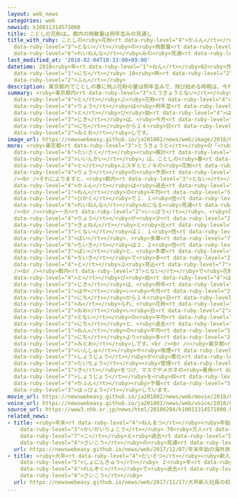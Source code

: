 ```yaml
---
layout: web_news
categories: web
newsid: k10011314571000
title: ことしの花粉は… 都内の飛散量は例年並みの見通し
title_with_ruby: ことしの<ruby>花粉<rt data-ruby-level="4">かふん</rt></ruby>は… <ruby>都内<rt
  data-ruby-level="3">とない</rt></ruby>の<ruby>飛散量<rt data-ruby-level="4">ひさんりょう</rt></ruby>は<ruby>例年並<rt
  data-ruby-level="6">れいねんな</rt></ruby>みの<ruby>見通<rt data-ruby-level="2">みとお</rt></ruby>し
last_modified_at: '2018-02-04T10:33:00+09:00'
datetime: 2018<ruby>年<rt data-ruby-level="1">ねん</rt></ruby>02<ruby>月<rt data-ruby-level="1">がつ</rt></ruby>04<ruby>日<rt
  data-ruby-level="1">にち</rt></ruby> 10<ruby>時<rt data-ruby-level="2">じ</rt></ruby>33<ruby>分<rt
  data-ruby-level="2">ふん</rt></ruby>
description: 東京都内でことしの春に飛ぶ花粉の量は例年並みで、飛び始める時期は、今月１０日から１４日ごろになる見通しです。
summary: <ruby>東京都内<rt data-ruby-level="3">とうきょうとない</rt></ruby>でことしの<ruby>春<rt data-ruby-level="2">はる</rt></ruby>に<ruby>飛<rt
  data-ruby-level="4">と</rt></ruby>ぶ<ruby>花粉<rt data-ruby-level="4">かふん</rt></ruby>の<ruby>量<rt
  data-ruby-level="4">りょう</rt></ruby>は<ruby>例年並<rt data-ruby-level="6">れいねんな</rt></ruby>みで、<ruby>飛<rt
  data-ruby-level="4">と</rt></ruby>び<ruby>始<rt data-ruby-level="4">はじ</rt></ruby>める<ruby>時期<rt
  data-ruby-level="3">じき</rt></ruby>は、<ruby>今月<rt data-ruby-level="2">こんげつ</rt></ruby>１０<ruby>日<rt
  data-ruby-level="1">にち</rt></ruby>から１４<ruby>日<rt data-ruby-level="1">にち</rt></ruby>ごろになる<ruby>見通<rt
  data-ruby-level="2">みとお</rt></ruby>しです。
image_url: https://newswebeasy.github.io/ja201802/news/web/image/2018/02/04/K10011314571_1802041044_1802041102_01_02.jpg
more: <ruby>東京都<rt data-ruby-level="3">とうきょうと</rt></ruby>の「<ruby>花粉症<rt data-ruby-level="7">かふんしょう</rt></ruby><ruby>対策<rt
  data-ruby-level="6">たいさく</rt></ruby><ruby>検討<rt data-ruby-level="6">けんとう</rt></ruby><ruby>委員会<rt
  data-ruby-level="3">いいんかい</rt></ruby>」は、ことしの<ruby>春<rt data-ruby-level="2">はる</rt></ruby>に<ruby>飛<rt
  data-ruby-level="4">と</rt></ruby>ぶスギとヒノキの<ruby>花粉<rt data-ruby-level="4">かふん</rt></ruby>の<ruby>量<rt
  data-ruby-level="4">りょう</rt></ruby>の<ruby>予測<rt data-ruby-level="5">よそく</rt></ruby>をまとめました。<br
  /><br />それによりますと、<ruby>都内<rt data-ruby-level="3">とない</rt></ruby>で<ruby>飛<rt data-ruby-level="4">と</rt></ruby>ぶ<ruby>花粉<rt
  data-ruby-level="4">かふん</rt></ruby>は<ruby>過去<rt data-ruby-level="5">かこ</rt></ruby>１０<ruby>年<rt
  data-ruby-level="1">ねん</rt></ruby>の<ruby>平均<rt data-ruby-level="5">へいきん</rt></ruby>との<ruby>比較<rt
  data-ruby-level="7">ひかく</rt></ruby>で１．１<ruby>倍<rt data-ruby-level="3">ばい</rt></ruby>と、<ruby>例年並<rt
  data-ruby-level="6">れいねんな</rt></ruby>みになる<ruby>見通<rt data-ruby-level="2">みとお</rt></ruby>しです。<br
  /><br /><ruby>一方<rt data-ruby-level="2">いっぽう</rt></ruby>、<ruby>花粉<rt data-ruby-level="4">かふん</rt></ruby>の<ruby>量<rt
  data-ruby-level="4">りょう</rt></ruby>が<ruby>少<rt data-ruby-level="2">すく</rt></ruby>なかった<ruby>去年<rt
  data-ruby-level="3">きょねん</rt></ruby>と<ruby>比<rt data-ruby-level="5">くら</rt></ruby>べると、２３<ruby>区内<rt
  data-ruby-level="3">くない</rt></ruby>は１．１<ruby>倍<rt data-ruby-level="3">ばい</rt></ruby>から１．５<ruby>倍<rt
  data-ruby-level="3">ばい</rt></ruby>、<ruby>多摩<rt data-ruby-level="7">たま</rt></ruby><ruby>地域<rt
  data-ruby-level="6">ちいき</rt></ruby>は２．２<ruby>倍<rt data-ruby-level="3">ばい</rt></ruby>から３<ruby>倍<rt
  data-ruby-level="3">ばい</rt></ruby>と、<ruby>多摩<rt data-ruby-level="7">たま</rt></ruby><ruby>地域<rt
  data-ruby-level="6">ちいき</rt></ruby>で<ruby>多<rt data-ruby-level="2">おお</rt></ruby>く<ruby>飛<rt
  data-ruby-level="4">と</rt></ruby>ぶ<ruby>見込<rt data-ruby-level="7">みこ</rt></ruby>みです。<br
  /><br /><ruby>都内<rt data-ruby-level="3">とない</rt></ruby>で<ruby>花粉<rt data-ruby-level="4">かふん</rt></ruby>が<ruby>飛<rt
  data-ruby-level="4">と</rt></ruby>び<ruby>始<rt data-ruby-level="4">はじ</rt></ruby>める<ruby>時期<rt
  data-ruby-level="3">じき</rt></ruby>は、<ruby>例年<rt data-ruby-level="4">れいねん</rt></ruby>よりやや<ruby>早<rt
  data-ruby-level="1">はや</rt></ruby>い<ruby>今月<rt data-ruby-level="2">こんげつ</rt></ruby>１０<ruby>日<rt
  data-ruby-level="1">にち</rt></ruby>から１４<ruby>日<rt data-ruby-level="1">にち</rt></ruby>ごろと<ruby>見<rt
  data-ruby-level="1">み</rt></ruby>られ、<ruby>花粉<rt data-ruby-level="4">かふん</rt></ruby>が<ruby>多<rt
  data-ruby-level="2">おお</rt></ruby>い<ruby>日<rt data-ruby-level="2">ひ</rt></ruby>は<ruby>都内<rt
  data-ruby-level="3">とない</rt></ruby>の<ruby>平均<rt data-ruby-level="5">へいきん</rt></ruby>で４１<ruby>日<rt
  data-ruby-level="1">にち</rt></ruby>と、<ruby>過去<rt data-ruby-level="5">かこ</rt></ruby>１０<ruby>年<rt
  data-ruby-level="1">ねん</rt></ruby>の<ruby>平均<rt data-ruby-level="5">へいきん</rt></ruby>の３１<ruby>日<rt
  data-ruby-level="1">にち</rt></ruby>より<ruby>多<rt data-ruby-level="2">おお</rt></ruby>くなる<ruby>見通<rt
  data-ruby-level="2">みとお</rt></ruby>しです。<br /><br /><ruby>東京都<rt data-ruby-level="3">とうきょうと</rt></ruby>は「<ruby>飲酒<rt
  data-ruby-level="3">いんしゅ</rt></ruby>や<ruby>喫煙<rt data-ruby-level="7">きつえん</rt></ruby>で<ruby>症状<rt
  data-ruby-level="7">しょうじょう</rt></ruby>が<ruby>悪化<rt data-ruby-level="3">あっか</rt></ruby>することもあるので、<ruby>体調<rt
  data-ruby-level="3">たいちょう</rt></ruby><ruby>管理<rt data-ruby-level="4">かんり</rt></ruby>に<ruby>気<rt
  data-ruby-level="1">き</rt></ruby>をつけ、マスクやメガネの<ruby>着用<rt data-ruby-level="3">ちゃくよう</rt></ruby>で<ruby>症状<rt
  data-ruby-level="7">しょうじょう</rt></ruby>を<ruby>抑<rt data-ruby-level="7">おさ</rt></ruby>えてほしい」としていて、ホームページで<ruby>花粉<rt
  data-ruby-level="4">かふん</rt></ruby><ruby>予報<rt data-ruby-level="5">よほう</rt></ruby>を<ruby>発表<rt
  data-ruby-level="3">はっぴょう</rt></ruby>しています。
movie_url: https://newswebeasy.github.io/ja201802/news/web/movie/2018/02/04/k10011314571_201802041216_201802041230.mp4
voice_url: https://newswebeasy.github.io/ja201802/news/web/voice/2018/02/04/k10011314571_201802041216_201802041230.mp3
source_url: https://www3.nhk.or.jp/news/html/20180204/k10011314571000.html
related_news:
- title: <ruby>年末<rt data-ruby-level="4">ねんまつ</rt></ruby><ruby>年始<rt data-ruby-level="3">ねんし</rt></ruby>の<ruby>海外旅行<rt
    data-ruby-level="3">かいがいりょこう</rt></ruby> 70<ruby>万人<rt data-ruby-level="2">まんにん</rt></ruby><ruby>超<rt
    data-ruby-level="7">こ</rt></ruby>え<ruby>過去<rt data-ruby-level="5">かこ</rt></ruby><ruby>最高<rt
    data-ruby-level="4">さいこう</rt></ruby>の<ruby>見通<rt data-ruby-level="2">みとお</rt></ruby>し
  url: https://newswebeasy.github.io/news/web/2017/12/07/年末年始の海外旅行-70万人超え過去最高の見通し
- title: <ruby>大卒<rt data-ruby-level="4">だいそつ</rt></ruby><ruby>新入社員<rt data-ruby-level="3">しんにゅうしゃいん</rt></ruby>の<ruby>初任給<rt
    data-ruby-level="5">しょにんきゅう</rt></ruby> ２<ruby>年<rt data-ruby-level="1">ねん</rt></ruby><ruby>連続<rt
    data-ruby-level="4">れんぞく</rt></ruby>で<ruby>過去<rt data-ruby-level="5">かこ</rt></ruby><ruby>最高<rt
    data-ruby-level="4">さいこう</rt></ruby>
  url: https://newswebeasy.github.io/news/web/2017/11/17/大卒新入社員の初任給-2年連続で過去最高
...
```

